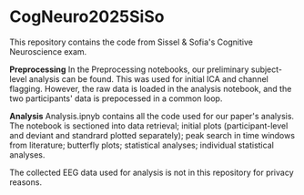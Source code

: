 # CogNeuro2025SiSo
This repository contains the code from Sissel & Sofia's Cognitive Neuroscience exam. 

**Preprocessing**
In the Preprocessing notebooks, our preliminary subject-level analysis can be found. This was used for initial ICA and channel flagging. 
However, the raw data is loaded in the analysis notebook, and the two participants' data is prepocessed in a common loop. 

**Analysis**
Analysis.ipnyb contains all the code used for our paper's analysis.
The notebook is sectioned into data retrieval; initial plots (participant-level and deviant and standrard plotted separately); peak search in time windows from literature; butterfly plots; statistical analyses; individual statistical analyses.

The collected EEG data used for analysis is not in this repository for privacy reasons. 
